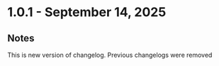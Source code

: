 # 1.0.1 - September 14, 2025

## Notes
This is new version of changelog. Previous changelogs were removed
